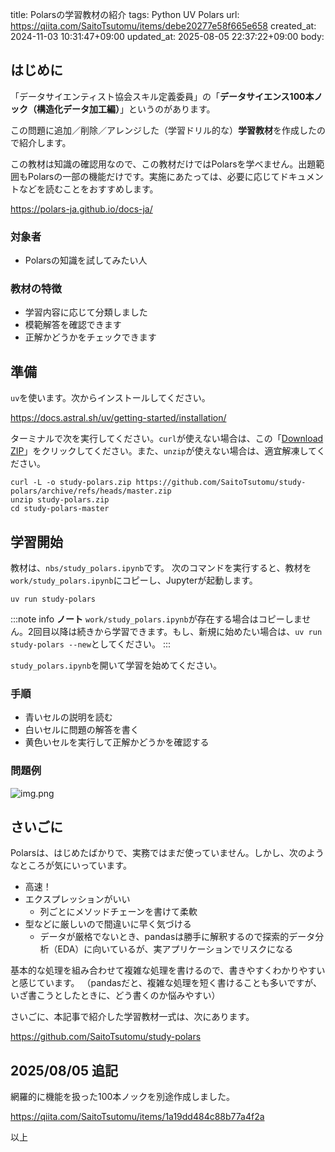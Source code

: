 title: Polarsの学習教材の紹介
tags: Python UV Polars
url: https://qiita.com/SaitoTsutomu/items/debe20277e58f665e658
created_at: 2024-11-03 10:31:47+09:00
updated_at: 2025-08-05 22:37:22+09:00
body:

## はじめに

「データサイエンティスト協会スキル定義委員」の「**データサイエンス100本ノック（構造化データ加工編）**」というのがあります。

この問題に追加／削除／アレンジした（学習ドリル的な）**学習教材**を作成したので紹介します。

この教材は知識の確認用なので、この教材だけではPolarsを学べません。出題範囲もPolarsの一部の機能だけです。実施にあたっては、必要に応じてドキュメントなどを読むことをおすすめします。

https://polars-ja.github.io/docs-ja/

### 対象者

* Polarsの知識を試してみたい人

### 教材の特徴

* 学習内容に応じて分類しました
* 模範解答を確認できます
* 正解かどうかをチェックできます

## 準備

`uv`を使います。次からインストールしてください。

https://docs.astral.sh/uv/getting-started/installation/

ターミナルで次を実行してください。`curl`が使えない場合は、この「[Download ZIP](https://github.com/SaitoTsutomu/study-polars/archive/refs/heads/master.zip)」をクリックしてください。また、`unzip`が使えない場合は、適宜解凍してください。

```
curl -L -o study-polars.zip https://github.com/SaitoTsutomu/study-polars/archive/refs/heads/master.zip
unzip study-polars.zip
cd study-polars-master
```

## 学習開始

教材は、`nbs/study_polars.ipynb`です。
次のコマンドを実行すると、教材を`work/study_polars.ipynb`にコピーし、Jupyterが起動します。

```
uv run study-polars
```

:::note info
**ノート**
`work/study_polars.ipynb`が存在する場合はコピーしません。2回目以降は続きから学習できます。もし、新規に始めたい場合は、`uv run study-polars --new`としてください。
:::

`study_polars.ipynb`を開いて学習を始めてください。

### 手順

* 青いセルの説明を読む
* 白いセルに問題の解答を書く
* 黄色いセルを実行して正解かどうかを確認する

### 問題例

![img.png](https://qiita-image-store.s3.ap-northeast-1.amazonaws.com/0/13955/8388c185-77d6-2fa7-b910-890c621b5e2a.png)

## さいごに

Polarsは、はじめたばかりで、実務ではまだ使っていません。しかし、次のようなところが気にいっています。

* 高速！
* エクスプレッションがいい
  * 列ごとにメソッドチェーンを書けて柔軟
* 型などに厳しいので間違いに早く気づける
  * データが厳格でないとき、pandasは勝手に解釈するので探索的データ分析（EDA）に向いているが、実アプリケーションでリスクになる

基本的な処理を組み合わせて複雑な処理を書けるので、書きやすくわかりやすいと感じています。
（pandasだと、複雑な処理を短く書けることも多いですが、いざ書こうとしたときに、どう書くのか悩みやすい）

さいごに、本記事で紹介した学習教材一式は、次にあります。

https://github.com/SaitoTsutomu/study-polars

## 2025/08/05 追記

網羅的に機能を扱った100本ノックを別途作成しました。

https://qiita.com/SaitoTsutomu/items/1a19dd484c88b77a4f2a

以上

